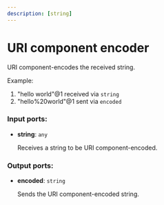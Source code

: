 ```yaml
---
description: [string]
---
```


# URI component encoder

URI component-encodes the received string.

Example:
1. "hello world"@1 received via `string`
2. "hello%20world"@1 sent via `encoded`

### Input ports:

* __string__: `any`

    Receives a string to be URI component-encoded.

### Output ports:

* __encoded__: `string`

    Sends the URI component-encoded string.

